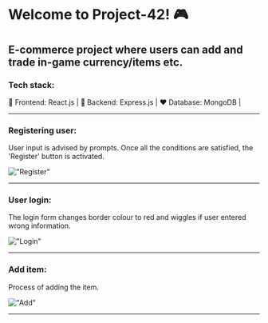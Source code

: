 # Welcome to Project-42! 🎮

## E-commerce project where users can add and trade in-game currency/items etc.

### Tech stack: 

👾 Frontend: React.js |
🎯 Backend: Express.js |
♥️ Database: MongoDB |

-------------------------------------------------------------------------

### Registering user:

User input is advised by prompts.
Once all the conditions are satisfied, the 'Register' button is activated.

!["Register"](./react-frontend/public/uploads/register.gif)

-------------------------------------------------------------------------

### User login:

The login form changes border colour to red and wiggles if user entered wrong information.

!["Login"](./react-frontend/public/uploads/login.gif)

-------------------------------------------------------------------------

### Add item:

Process of adding the item.

!["Add"](./react-frontend/public/uploads/add.gif)

-------------------------------------------------------------------------